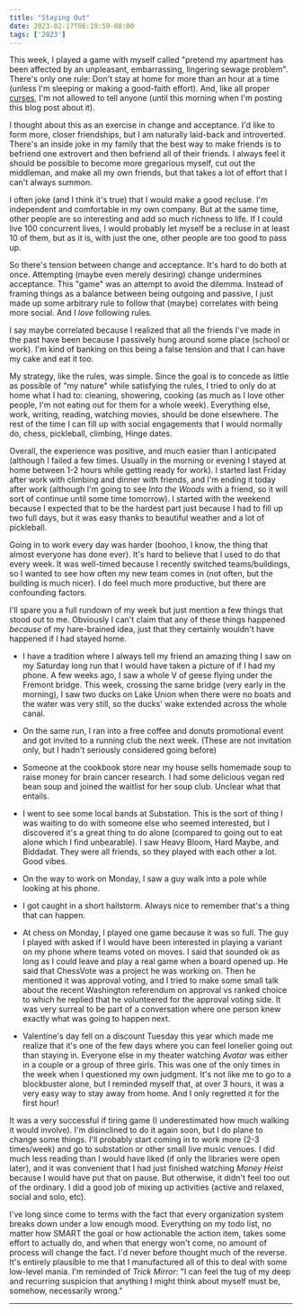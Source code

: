 ```yaml
---
title: "Staying Out"
date: 2023-02-17T06:19:59-08:00
tags: ['2023']
---
```


This week, I played a game with myself called "pretend my apartment has been affected by an unpleasant, embarrassing, lingering sewage problem".
There's only one rule: Don't stay at home for more than an hour at a time (unless I'm sleeping or making a good-faith effort).
And, like all proper [curses](https://www.youtube.com/watch?v=NDTXgGvxkNU), I'm not allowed to tell anyone (until this morning when I'm posting this blog post about it).

I thought about this as an exercise in change and acceptance.
I'd like to form more, closer friendships, but I am naturally laid-back and introverted.
There's an inside joke in my family that the best way to make friends is to befriend one extrovert and then befriend all of their friends.
I always feel it should be possible to become more gregarious myself, cut out the middleman, and make all my own friends, but that takes a lot of effort that I can't always summon.

I often joke (and I think it's true) that I would make a good recluse.
I'm independent and comfortable in my own company.
But at the same time, other people are so interesting and add so much richness to life.
If I could live 100 concurrent lives, I would probably let myself be a recluse in at least 10 of them, but as it is, with just the one, other people are too good to pass up.

So there's tension between change and acceptance.
It's hard to do both at once.
Attempting (maybe even merely desiring) change undermines acceptance.
This "game" was an attempt to avoid the dilemma.
Instead of framing things as a balance between being outgoing and passive, I just made up some arbitrary rule to follow that (maybe) correlates with being more social.
And I *love* following rules.

I say maybe correlated because I realized that all the friends I've made in the past have been because I passively hung around some place (school or work).
I'm kind of banking on this being a false tension and that I can have my cake and eat it too.

My strategy, like the rules, was simple.
Since the goal is to concede as little as possible of "my nature" while satisfying the rules, I tried to only do at home what I had to: cleaning, showering, cooking (as much as I love other people, I'm not eating out for them for a whole week).
Everything else, work, writing, reading, watching movies, should be done elsewhere.
The rest of the time I can fill up with social engagements that I would normally do, chess, pickleball, climbing, Hinge dates.

Overall, the experience was positive, and much easier than I anticipated (although I failed a few times. Usually in the morning or evening I stayed at home between 1-2 hours while getting ready for work).
I started last Friday after work with climbing and dinner with friends, and I'm ending it today after work (although I'm going to see *Into the Woods* with a friend, so it will sort of continue until some time tomorrow).
I started with the weekend because I expected that to be the hardest part just because I had to fill up two full days, but it was easy thanks to beautiful weather and a lot of pickleball.

Going in to work every day was harder (boohoo, I know, the thing that almost everyone has done ever).
It's hard to believe that I used to do that every week.
It was well-timed because I recently switched teams/buildings, so I wanted to see how often my new team comes in (not often, but the building is much nicer).
I do feel much more productive, but there are confounding factors.

I'll spare you a full rundown of my week but just mention a few things that stood out to me.
Obviously I can't claim that any of these things happened *because* of my hare-brained idea, just that they certainly wouldn't have happened if I had stayed home.

* I have a tradition where I always tell my friend an amazing thing I saw on my Saturday long run that I would have taken a picture of if I had my phone.
A few weeks ago, I saw a whole V of geese flying under the Fremont bridge.
This week, crossing the same bridge (very early in the morning), I saw two ducks on Lake Union when there were no boats and the water was very still, so the ducks' wake extended across the whole canal.

* On the same run, I ran into a free coffee and donuts promotional event and got invited to a running club the next week.
(These are not invitation only, but I hadn't seriously considered going before)

* Someone at the cookbook store near my house sells homemade soup to raise money for brain cancer research. I had some delicious vegan red bean soup and joined the waitlist for her soup club. Unclear what that entails.

* I went to see some local bands at Substation. This is the sort of thing I was waiting to do with someone else who seemed interested, but I discovered it's a great thing to do alone (compared to going out to eat alone which I find unbearable).
I saw Heavy Bloom, Hard Maybe, and Biddadat.
They were all friends, so they played with each other a lot.
Good vibes.

* On the way to work on Monday, I saw a guy walk into a pole while looking at his phone.

* I got caught in a short hailstorm. Always nice to remember that's a thing that can happen.

* At chess on Monday, I played one game because it was so full.
The guy I played with asked if I would have been interested in playing a variant on my phone where teams voted on moves.
I said that sounded ok as long as I could leave and play a real game when a board opened up. He said that ChessVote was a project he was working on. Then he mentioned it was approval voting, and I tried to make some small talk about the recent Washington referendum on approval vs ranked choice to which he replied that he volunteered for the approval voting side. 
It was very surreal to be part of a conversation where one person knew exactly what was going to happen next.

* Valentine's day fell on a discount Tuesday this year which made me realize that it's one of the few days where you can feel lonelier going out than staying in.
Everyone else in my theater watching *Avatar* was either in a couple or a group of three girls.
This was one of the only times in the week when I questioned my own judgment.
It's not like me to go to a blockbuster alone, but I reminded myself that, at over 3 hours, it was a very easy way to stay away from home.
And I only regretted it for the first hour!

It was a very successful if tiring game (I underestimated how much walking it would involve).
I'm disinclined to do it again soon, but I do plane to change some things.
I'll probably start coming in to work more (2-3 times/week) and go to substation or other small live music venues.
I did much less reading than I would have liked (if only the libraries were open later), and it was convenient that I had just finished watching *Money Heist* because I would have put that on pause.
But otherwise, it didn't feel too out of the ordinary.
I did a good job of mixing up activities (active and relaxed, social and solo, etc).

I've long since come to terms with the fact that every organization system breaks down under a low enough mood.
Everything on my todo list, no matter how SMART the goal or how actionable the action item, takes some effort to actually do, and when that energy won't come, no amount of process will change the fact.
I'd never before thought much of the reverse.
It's entirely plausible to me that I manufactured all of this to deal with some low-level mania.
I'm reminded of *Trick Mirror*: "I can feel the tug of my deep and recurring suspicion that anything I might think about myself must be, somehow, necessarily wrong."

---
